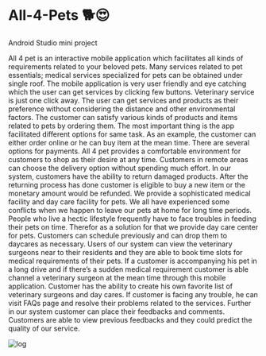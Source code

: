 # All-4-Pets 🐕😍
Android Studio mini project


All 4 pet is an interactive mobile application which facilitates all kinds of requirements related to your beloved pets. Many services related to pet essentials; medical services specialized for pets can be obtained under single roof. The mobile application is very user friendly and eye catching which the user can get services by clicking few buttons. Veterinary service is just one click away. The user can get services and products as their preference without considering the distance and other environmental factors. 
The customer can satisfy various kinds of products and items related to pets by ordering them. The most important thing is the app facilitated different options for same task. As an example, the customer can either order online or he can buy item at the mean time. There are several options for payments. All 4 pet provides a comfortable environment for customers to shop as their desire at any time. Customers in remote areas can choose the delivery option without spending much effort. In our system, customers have the ability to return damaged products. After the returning process has done customer is eligible to buy a new item or the monetary amount would be refunded.
We provide a sophisticated medical facility and day care facility for pets. We all have experienced some conflicts when we happen to leave our pets at home for long time periods. People who live a hectic lifestyle frequently have to face troubles in feeding their pets on time. Therefor as a solution for that we provide day care center for pets. Customers can schedule previously and can drop them to daycares as necessary.
Users of our system can view the veterinary surgeons near to their residents and they are able to book time slots for medical requirements of their pets. If a customer is accompanying his pet in a long drive and if there’s a sudden medical requirement customer is able channel a veterinary surgeon at the mean time through this mobile application. Customer has the ability to create his own favorite list of veterinary surgeons and day cares. 
If customer is facing any trouble, he can visit FAQs page and resolve their problems related to the services. Further in our system customer can place their feedbacks and comments. Customers are able to view previous feedbacks and they could predict the quality of our service. 


![log](https://user-images.githubusercontent.com/86104487/132555215-5bf64f19-e13d-4969-a42f-663b863ef7c7.PNG)
